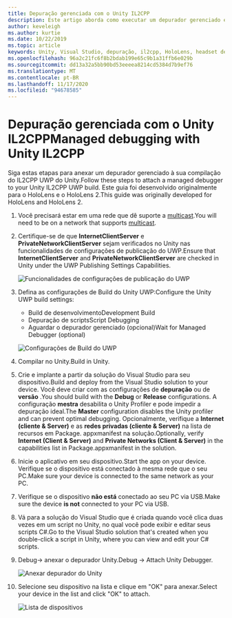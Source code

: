 ```yaml
---
title: Depuração gerenciada com o Unity IL2CPP
description: Este artigo aborda como executar um depurador gerenciado em seu projeto do IL2CPP UWP do Unity.
author: keveleigh
ms.author: kurtie
ms.date: 10/22/2019
ms.topic: article
keywords: Unity, Visual Studio, depuração, il2cpp, HoloLens, headset de realidade misturada, headset de realidade mista do Windows, headset da realidade virtual, UWP
ms.openlocfilehash: 96a2c21fc6f8b2bdab199e65c9b1a31ffb6e029b
ms.sourcegitcommit: dd13a32a5bb90bd53eeeea8214cd5384d7b9ef76
ms.translationtype: MT
ms.contentlocale: pt-BR
ms.lasthandoff: 11/17/2020
ms.locfileid: "94678585"
---
```

# <a name="managed-debugging-with-unity-il2cpp"></a><span data-ttu-id="f09e7-104">Depuração gerenciada com o Unity IL2CPP</span><span class="sxs-lookup"><span data-stu-id="f09e7-104">Managed debugging with Unity IL2CPP</span></span>

<span data-ttu-id="f09e7-105">Siga estas etapas para anexar um depurador gerenciado à sua compilação do IL2CPP UWP do Unity.</span><span class="sxs-lookup"><span data-stu-id="f09e7-105">Follow these steps to attach a managed debugger to your Unity IL2CPP UWP build.</span></span> <span data-ttu-id="f09e7-106">Este guia foi desenvolvido originalmente para o HoloLens e o HoloLens 2.</span><span class="sxs-lookup"><span data-stu-id="f09e7-106">This guide was originally developed for HoloLens and HoloLens 2.</span></span>

1. <span data-ttu-id="f09e7-107">Você precisará estar em uma rede que dê suporte a [multicast](https://en.wikipedia.org/wiki/Multicast).</span><span class="sxs-lookup"><span data-stu-id="f09e7-107">You will need to be on a network that supports [multicast](https://en.wikipedia.org/wiki/Multicast).</span></span>
1. <span data-ttu-id="f09e7-108">Certifique-se de que **InternetClientServer** e **PrivateNetworkClientServer** sejam verificados no Unity nas funcionalidades de configurações de publicação do UWP.</span><span class="sxs-lookup"><span data-stu-id="f09e7-108">Ensure that **InternetClientServer** and **PrivateNetworkClientServer** are checked in Unity under the UWP Publishing Settings Capabilities.</span></span>

    ![Funcionalidades de configurações de publicação do UWP](images/il2cpp-debugging-capabilities.png)

1. <span data-ttu-id="f09e7-110">Defina as configurações de Build do Unity UWP:</span><span class="sxs-lookup"><span data-stu-id="f09e7-110">Configure the Unity UWP build settings:</span></span>
    - <span data-ttu-id="f09e7-111">Build de desenvolvimento</span><span class="sxs-lookup"><span data-stu-id="f09e7-111">Development Build</span></span>
    - <span data-ttu-id="f09e7-112">Depuração de scripts</span><span class="sxs-lookup"><span data-stu-id="f09e7-112">Script Debugging</span></span>
    - <span data-ttu-id="f09e7-113">Aguardar o depurador gerenciado (opcional)</span><span class="sxs-lookup"><span data-stu-id="f09e7-113">Wait for Managed Debugger (optional)</span></span>

    ![Configurações de Build do UWP](images/il2cpp-debugging-build.png)

1. <span data-ttu-id="f09e7-115">Compilar no Unity.</span><span class="sxs-lookup"><span data-stu-id="f09e7-115">Build in Unity.</span></span>
1. <span data-ttu-id="f09e7-116">Crie e implante a partir da solução do Visual Studio para seu dispositivo.</span><span class="sxs-lookup"><span data-stu-id="f09e7-116">Build and deploy from the Visual Studio solution to your device.</span></span> <span data-ttu-id="f09e7-117">Você deve criar com as configurações de **depuração** ou de **versão** .</span><span class="sxs-lookup"><span data-stu-id="f09e7-117">You should build with the **Debug** or **Release** configurations.</span></span> <span data-ttu-id="f09e7-118">A configuração **mestra** desabilita o Unity Profiler e pode impedir a depuração ideal.</span><span class="sxs-lookup"><span data-stu-id="f09e7-118">The **Master** configuration disables the Unity profiler and can prevent optimal debugging.</span></span> <span data-ttu-id="f09e7-119">Opcionalmente, verifique a **Internet (cliente & Server)** e as **redes privadas (cliente & Server)** na lista de recursos em Package. appxmanifest na solução.</span><span class="sxs-lookup"><span data-stu-id="f09e7-119">Optionally, verify **Internet (Client & Server)** and **Private Networks (Client & Server)** in the capabilities list in Package.appxmanifest in the solution.</span></span>
1. <span data-ttu-id="f09e7-120">Inicie o aplicativo em seu dispositivo.</span><span class="sxs-lookup"><span data-stu-id="f09e7-120">Start the app on your device.</span></span> <span data-ttu-id="f09e7-121">Verifique se o dispositivo está conectado à mesma rede que o seu PC.</span><span class="sxs-lookup"><span data-stu-id="f09e7-121">Make sure your device is connected to the same network as your PC.</span></span>
1. <span data-ttu-id="f09e7-122">Verifique se o dispositivo **não está** conectado ao seu PC via USB.</span><span class="sxs-lookup"><span data-stu-id="f09e7-122">Make sure the device **is not** connected to your PC via USB.</span></span>
1. <span data-ttu-id="f09e7-123">Vá para a solução do Visual Studio que é criada quando você clica duas vezes em um script no Unity, no qual você pode exibir e editar seus scripts C#.</span><span class="sxs-lookup"><span data-stu-id="f09e7-123">Go to the Visual Studio solution that's created when you double-click a script in Unity, where you can view and edit your C# scripts.</span></span>
1. <span data-ttu-id="f09e7-124">Debug-> anexar o depurador Unity.</span><span class="sxs-lookup"><span data-stu-id="f09e7-124">Debug -> Attach Unity Debugger.</span></span>

    ![Anexar depurador do Unity](images/il2cpp-debugging-attach.png)

1. <span data-ttu-id="f09e7-126">Selecione seu dispositivo na lista e clique em "OK" para anexar.</span><span class="sxs-lookup"><span data-stu-id="f09e7-126">Select your device in the list and click "OK" to attach.</span></span>

    ![Lista de dispositivos](images/il2cpp-debugging-machines.png)
